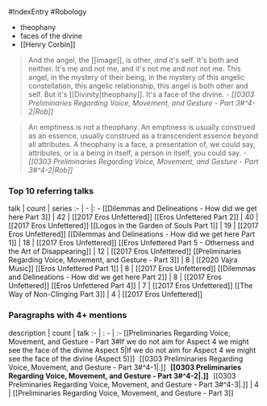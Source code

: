 #IndexEntry #Robology

- theophany
- faces of the divine
- [[Henry Corbin]]

> And the angel, the [[image]], is other, _and_ it's self. It's both and neither. It's me and not me, and it's not me and _not_ not me. This angel, in the mystery of their being, in the mystery of this angelic constellation, this angelic relationship, this angel is both other and self. But it's [[Divinity|theophany]]. It's a face of the divine.
\- _[[0303 Preliminaries Regarding Voice, Movement, and Gesture - Part 3#^4-2|Rob]]_

> An emptiness is not a theophany. An emptiness is usually construed as an essence, usually construed as a transcendent essence beyond all attributes. A theophany is a face, a presentation of, we could say, attributes, or is a being in itself, a person in itself, you could say. 
\- _[[0303 Preliminaries Regarding Voice, Movement, and Gesture - Part 3#^4-2|Rob]]_

### Top 10 referring talks
talk | count | series
:- | - |: -
[[Dilemmas and Delineations - How did we get here Part 3]] | 42 | [[2017 Eros Unfettered]]
[[Eros Unfettered Part 2]] | 40 | [[2017 Eros Unfettered]]
[[Logos in the Garden of Souls Part 1]] | 19 | [[2017 Eros Unfettered]]
[[Dilemmas and Delineations - How did we get here Part 1]] | 18 | [[2017 Eros Unfettered]]
[[Eros Unfettered Part 5 - Otherness and the Art of Disappearing]] | 12 | [[2017 Eros Unfettered]]
[[Preliminaries Regarding Voice, Movement, and Gesture - Part 3]] | 8 | [[2020 Vajra Music]]
[[Eros Unfettered Part 1]] | 8 | [[2017 Eros Unfettered]]
[[Dilemmas and Delineations - How did we get here Part 2]] | 8 | [[2017 Eros Unfettered]]
[[Eros Unfettered Part 4]] | 7 | [[2017 Eros Unfettered]]
[[The Way of Non-Clinging Part 3]] | 4 | [[2017 Eros Unfettered]]

### Paragraphs with 4+ mentions
description | count | talk
:- | : - | :-
[[Preliminaries Regarding Voice, Movement, and Gesture - Part 3#If we do not aim for Aspect 4 we might see the face of the divine Aspect 5\|If we do not aim for Aspect 4 we might see the face of the divine (Aspect 5)]] &nbsp;&nbsp;[[0303 Preliminaries Regarding Voice, Movement, and Gesture - Part 3#^4-1\|.]] &nbsp; **[[0303 Preliminaries Regarding Voice, Movement, and Gesture - Part 3#^4-2\|.]]** &nbsp; [[0303 Preliminaries Regarding Voice, Movement, and Gesture - Part 3#^4-3\|.]] | 4 | [[Preliminaries Regarding Voice, Movement, and Gesture - Part 3]]

